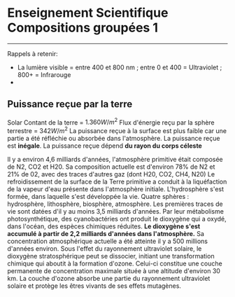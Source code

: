 # Enseignement Scientifique Compositions groupées 1
---

Rappels à retenir:

* La lumière visible = entre 400 et 800 nm ; entre 0 et 400 = Ultraviolet ; 800+ = Infrarouge
* 

## Puissance reçue par la terre

Solar Contant de la terre = $1.360W/m^2$
Flux d'énergie reçu par la sphère terrestre = $342 W/m^2$
La puissance reçue à la surface est plus faible car une partie a été réfléchie ou absorbée dans l'atmosphère.
La puissance reçue est **inégale**. 
La puissance reçue dépend **du rayon du corps céleste**

Il y a environ 4,6 milliards d'années, l'atmosphère primitive était composée de N2, CO2 et H20. Sa composition actuelle est d'environ 78% de N2 et 21% de 02, avec des traces d'autres gaz (dont H20, CO2, CH4, N20)
Le refroidissement de la surface de la Terre primitive a conduit à la liquéfaction de la vapeur d'eau présente dans l'atmosphère initiale. L'hydrosphère s'est formée, dans laquelle s'est développée la vie. Quatre sphères : hydrosphère, lithosphère, biosphère, atmosphère.
Les premières traces de vie sont datées d'il y au moins 3,5 milliards d'années. Par leur métabolisme photosynthétique, des cyanobactéries ont produit le dioxygène qui a oxydé, dans l'océan, des espèces chimiques réduites. **Le dioxygène s'est accumulé à partir de 2,2 milliards d'années dans l'atmosphère.** Sa concentration atmosphérique actuelle a été atteinte il y a 500 millions d'années environ. 
Sous l'effet du rayonnement ultraviolet solaire, le dioxygène stratosphérique peut se dissocier, initiant une transformation chimique qui aboutit à la formation d'ozone. Celui-ci constitue une couche permanente de concentration maximale située à une altitude d'environ 30 km. La couche d'ozone absorbe une partie du rayonnement ultraviolet solaire et protège les êtres vivants de ses effets mutagènes. 
<!--stackedit_data:
eyJoaXN0b3J5IjpbMTEyOTAyMzA2OSwtMTY1MTcxNDYyOV19
-->